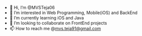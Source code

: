 - 👋 Hi, I’m @MVSTeja06
- 👀 I’m interested in Web Programming, Mobile(iOS) and BackEnd
- 🌱 I’m currently learning iOS and Java
- 💞️ I’m looking to collaborate on FrontEnd projects
- 📫 How to reach me @mvs.teja91@gmail.com

<!---
MVSTeja06/MVSTeja06 is a ✨ special ✨ repository because its `README.md` (this file) appears on your GitHub profile.
You can click the Preview link to take a look at your changes.
--->
